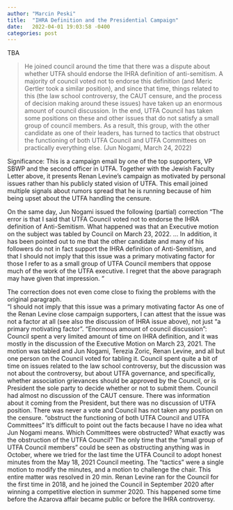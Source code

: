 ```yaml
---
author: "Marcin Peski"
title:  "IHRA Definition and the Presidential Campaign"
date:   2022-04-01 19:03:58 -0400
categories: post
---
```


TBA

>He joined council around the time that there was a dispute about whether UTFA should endorse the IHRA definition of anti-semitism. A majority of council voted not to endorse this definition (and Meric Gertler took a similar position), and since that time, things related to this (the law school controversy, the CAUT censure, and the process of decision making around these issues) have taken up an enormous amount of council discussion. In the end, UTFA Council has taken some positions on these and other issues that do not satisfy a small group of council members. As a result, this group, with the other candidate as one of their leaders, has turned to tactics that obstruct the functioning of both UTFA Council and UTFA Committees on practically everything else. (Jun Nogami, March 24, 2022)

Significance: This is a campaign email by one of the top supporters, VP SBWP and the second officer in UTFA. Together with the Jewish Faculty Letter above, it presents Renan Levine’s campaign as motivated by personal issues rather than his publicly stated vision of UTFA. This email joined multiple signals about rumors spread that he is running because of him being upset about the UTFA handling the censure. 

On the same day, Jun Nogami issued the following (partial) correction “The error is that I said that UTFA Council voted not to endorse the IHRA definition of Anti-Semitism. What happened was that an Executive motion on the subject was tabled by Council on March 23, 2022. … In addition, it has been pointed out to me that the other candidate and many of his followers do not in fact support the IHRA definition of Anti-Semitism, and that I should not imply that this issue was a primary motivating factor for those I refer to as a small group of UTFA Council members that oppose much of the work of the UTFA executive.  I regret that the above paragraph may have given that impression. “

The correction does not even come close to fixing the problems with the original paragraph.  
“I should not imply that this issue was a primary motivating factor 
As one of the Renan Levine close campaign supporters, I can attest that the issue was not a factor at all (see also the discussion of IHRA issue above), not just “a primary motivating factor”. 
“Enormous amount of council discussion”: 
Council spent a very limited amount of time on IHRA definition, and it was mostly in the discussion of the Executive Motion on March 23, 2021. The motion was tabled and Jun Nogami, Terezia Zoric, Renan Levine, and all but one person on the Council voted for tabling it. 
Council spent quite a bit of time on issues related to the law school controversy, but the discussion was not about the controversy, but about UTFA governance, and specifically, whether association grievances should be approved by the Council, or is President the sole party to decide whether or not to submit them. 
Council had almost no discussion of the CAUT censure. There was information about it coming from the President, but there was no discussion of UTFA position. There was never a vote and Council has not taken any position on the censure. 
 “obstruct the functioning of both UTFA Council and UTFA Committees”
It’s difficult to point out the facts because I have no idea what Jun Nogami means. Which Committees were obstructed?
What exactly was the obstruction of the UTFA Council? The only time that the “small group of UTFA Council members” could be seen as obstructing anything was in October, where we tried for the last time the UTFA Council to adopt honest minutes from the May 18, 2021 Council meeting. The “tactics” were a single motion to modify the minutes, and a motion to challenge the chair. This entire matter was resolved in 20 min.
Renan Levine ran for the Council for the first time in 2018, and he joined the Council in September 2020 after winning a competitive election in summer 2020. This happened some time before the Azarova affair became public or before the IHRA controversy. 

